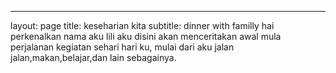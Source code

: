 ---
layout: page
title: keseharian kita
subtitle: dinner with familly
hai perkenalkan nama aku lili aku disini akan menceritakan awal mula perjalanan kegiatan 
sehari hari ku, mulai dari aku jalan jalan,makan,belajar,dan lain sebagainya.
